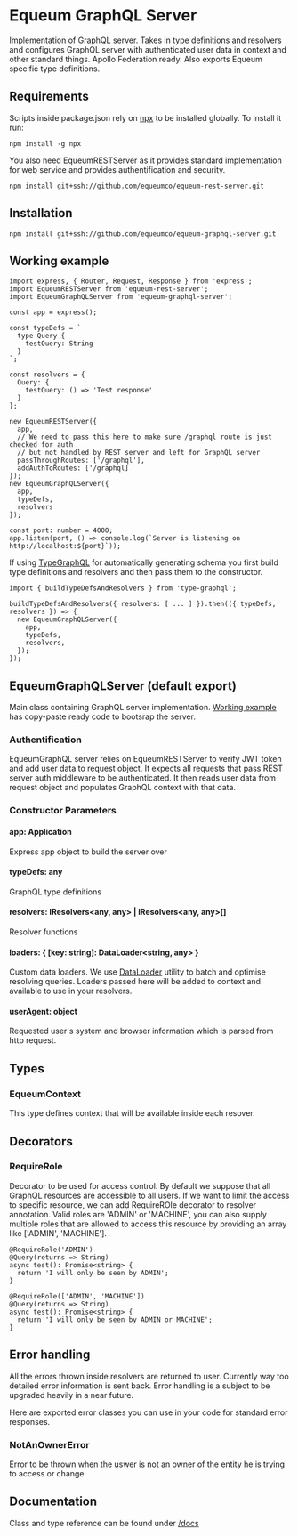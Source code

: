 # Equeum GraphQL Server

Implementation of GraphQL server. Takes in type definitions and resolvers and configures GraphQL server with authenticated user data in context and other standard things. Apollo Federation ready. Also exports Equeum specific type definitions.

## Requirements

Scripts inside package.json rely on [npx](https://www.npmjs.com/package/npx) to be installed globally. To install it run:

```
npm install -g npx
```

You also need EqueumRESTServer as it provides standard implementation for web service and provides authentification and security.

```
npm install git+ssh://github.com/equeumco/equeum-rest-server.git
```

## Installation

```
npm install git+ssh://github.com/equeumco/equeum-graphql-server.git
```

## Working example

```
import express, { Router, Request, Response } from 'express';
import EqueumRESTServer from 'equeum-rest-server';
import EqueumGraphQLServer from 'equeum-graphql-server';

const app = express();

const typeDefs = `
  type Query {
    testQuery: String
  }
`;

const resolvers = {
  Query: {
    testQuery: () => 'Test response'
  }
};

new EqueumRESTServer({
  app,
  // We need to pass this here to make sure /graphql route is just checked for auth
  // but not handled by REST server and left for GraphQL server
  passThroughRoutes: ['/graphql'],
  addAuthToRoutes: ['/graphql]
});
new EqueumGraphQLServer({
  app,
  typeDefs,
  resolvers
});

const port: number = 4000;
app.listen(port, () => console.log(`Server is listening on http://localhost:${port}`));
```

If using [TypeGraphQL](https://typegraphql.ml/) for automatically generating schema you first build type definitions and resolvers and then pass them to the constructor.

```
import { buildTypeDefsAndResolvers } from 'type-graphql';

buildTypeDefsAndResolvers({ resolvers: [ ... ] }).then(({ typeDefs, resolvers }) => {
  new EqueumGraphQLServer({
    app,
    typeDefs,
    resolvers,
  });
});
```

## EqueumGraphQLServer (default export)

Main class containing GraphQL server implementation. [Working example](#working-example) has copy-paste ready code to bootsrap the server.

### Authentification

EqueumGraphQL server relies on EqueumRESTServer to verify JWT token and add user data to request object. It expects all requests that pass REST server auth middleware to be authenticated. It then reads user data from request object and populates GraphQL context with that data.

### Constructor Parameters

#### app: Application
Express app object to build the server over

#### typeDefs: any
GraphQL type definitions

#### resolvers: IResolvers<any, any> | IResolvers<any, any>[]
Resolver functions

#### loaders: { [key: string]: DataLoader<string, any> }
Custom data loaders. We use [DataLoader](https://github.com/graphql/dataloader) utility to batch and optimise resolving queries. Loaders passed here will be added to context and available to use in your resolvers.

#### userAgent: object
Requested user's system and browser information which is parsed from http request.

## Types

### EqueumContext

This type defines context that will be available inside each resover.

## Decorators

### RequireRole

Decorator to be used for access control. By default we suppose that all GraphQL resources are accessible to all users. If we want to limit the access to specific resource, we can add RequireROle decorator to resolver annotation. Valid roles are 'ADMIN' or 'MACHINE', you can also supply multiple roles that are allowed to access this resource by providing an array like ['ADMIN', 'MACHINE'].

```
@RequireRole('ADMIN')
@Query(returns => String)
async test(): Promise<string> {
  return 'I will only be seen by ADMIN';
}
```

```
@RequireRole(['ADMIN', 'MACHINE'])
@Query(returns => String)
async test(): Promise<string> {
  return 'I will only be seen by ADMIN or MACHINE';
}
```

## Error handling

All the errors thrown inside resolvers are returned to user. Currently way too detailed error information is sent back. Error handling is a subject to be upgraded heavily in a near future.

Here are exported error classes you can use in your code for standard error responses.

### NotAnOwnerError

Error to be thrown when the uswer is not an owner of the entity he is trying to access or change.

## Documentation

Class and type reference can be found under [/docs](./docs)
